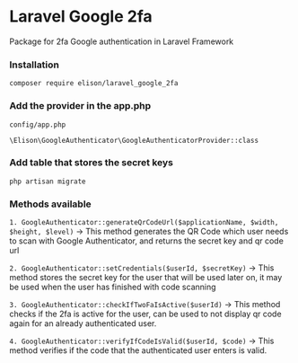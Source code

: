# Laravel Google 2fa
Package for 2fa Google authentication in Laravel Framework

### Installation

`composer require elison/laravel_google_2fa`

### Add the provider in the app.php

`config/app.php`

`\Elison\GoogleAuthenticator\GoogleAuthenticatorProvider::class`

### Add table that stores the secret keys

`php artisan migrate`


### Methods available

`1. GoogleAuthenticator::generateQrCodeUrl($applicationName, $width, $height, $level)` -> This method generates the QR Code which user needs to scan with Google Authenticator, and returns the secret key and qr code url

`2. GoogleAuthenticator::setCredentials($userId, $secretKey)` -> This method stores the secret key for the user that will be used later on, it may be used when the user has finished with code scanning

`3. GoogleAuthenticator::checkIfTwoFaIsActive($userId)` -> This method checks if the 2fa is active for the user, can be used to not display qr code again for an already authenticated user.

`4. GoogleAuthenticator::verifyIfCodeIsValid($userId, $code)` -> This method verifies if the code that the authenticated user enters is valid.
